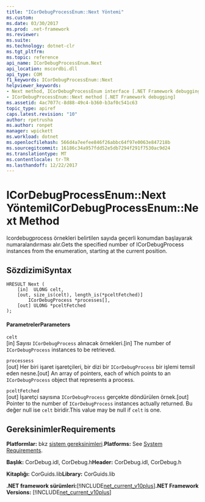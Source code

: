 ```yaml
---
title: "ICorDebugProcessEnum::Next Yöntemi"
ms.custom: 
ms.date: 03/30/2017
ms.prod: .net-framework
ms.reviewer: 
ms.suite: 
ms.technology: dotnet-clr
ms.tgt_pltfrm: 
ms.topic: reference
api_name: ICorDebugProcessEnum.Next
api_location: mscordbi.dll
api_type: COM
f1_keywords: ICorDebugProcessEnum::Next
helpviewer_keywords:
- Next method, ICorDebugProcessEnum interface [.NET Framework debugging]
- ICorDebugProcessEnum::Next method [.NET Framework debugging]
ms.assetid: 4ac7077c-8d88-49c4-b360-b3af0c541c63
topic_type: apiref
caps.latest.revision: "10"
author: rpetrusha
ms.author: ronpet
manager: wpickett
ms.workload: dotnet
ms.openlocfilehash: 566d4a7eefee846f26abbc64f97e0063e847218b
ms.sourcegitcommit: 16186c34a957fdd52e5db7294f291f7530ac9d24
ms.translationtype: MT
ms.contentlocale: tr-TR
ms.lasthandoff: 12/22/2017
---
```

# <a name="icordebugprocessenumnext-method"></a><span data-ttu-id="83a28-102">ICorDebugProcessEnum::Next Yöntemi</span><span class="sxs-lookup"><span data-stu-id="83a28-102">ICorDebugProcessEnum::Next Method</span></span>
<span data-ttu-id="83a28-103">Icordebugprocess örnekleri belirtilen sayıda geçerli konumdan başlayarak numaralandırması alır.</span><span class="sxs-lookup"><span data-stu-id="83a28-103">Gets the specified number of ICorDebugProcess instances from the enumeration, starting at the current position.</span></span>  
  
## <a name="syntax"></a><span data-ttu-id="83a28-104">Sözdizimi</span><span class="sxs-lookup"><span data-stu-id="83a28-104">Syntax</span></span>  
  
```  
HRESULT Next (  
    [in]  ULONG celt,  
    [out, size_is(celt), length_is(*pceltFetched)]  
        ICorDebugProcess *processes[],  
    [out] ULONG *pceltFetched  
);  
```  
  
#### <a name="parameters"></a><span data-ttu-id="83a28-105">Parametreler</span><span class="sxs-lookup"><span data-stu-id="83a28-105">Parameters</span></span>  
 `celt`  
 <span data-ttu-id="83a28-106">[in] Sayısı `ICorDebugProcess` alınacak örnekleri.</span><span class="sxs-lookup"><span data-stu-id="83a28-106">[in] The number of `ICorDebugProcess` instances to be retrieved.</span></span>  
  
 `processess`  
 <span data-ttu-id="83a28-107">[out] Her biri işaret işaretçileri, bir dizi bir `ICorDebugProcess` bir işlemi temsil eden nesne.</span><span class="sxs-lookup"><span data-stu-id="83a28-107">[out] An array of pointers, each of which points to an `ICorDebugProcess` object that represents a process.</span></span>  
  
 `pceltFetched`  
 <span data-ttu-id="83a28-108">[out] İşaretçi sayısına `ICorDebugProcess` gerçekte döndürülen örnek.</span><span class="sxs-lookup"><span data-stu-id="83a28-108">[out] Pointer to the number of `ICorDebugProcess` instances actually returned.</span></span> <span data-ttu-id="83a28-109">Bu değer null ise `celt` biridir.</span><span class="sxs-lookup"><span data-stu-id="83a28-109">This value may be null if `celt` is one.</span></span>  
  
## <a name="requirements"></a><span data-ttu-id="83a28-110">Gereksinimler</span><span class="sxs-lookup"><span data-stu-id="83a28-110">Requirements</span></span>  
 <span data-ttu-id="83a28-111">**Platformlar:** bkz [sistem gereksinimleri](../../../../docs/framework/get-started/system-requirements.md).</span><span class="sxs-lookup"><span data-stu-id="83a28-111">**Platforms:** See [System Requirements](../../../../docs/framework/get-started/system-requirements.md).</span></span>  
  
 <span data-ttu-id="83a28-112">**Başlık:** CorDebug.idl, CorDebug.h</span><span class="sxs-lookup"><span data-stu-id="83a28-112">**Header:** CorDebug.idl, CorDebug.h</span></span>  
  
 <span data-ttu-id="83a28-113">**Kitaplığı:** CorGuids.lib</span><span class="sxs-lookup"><span data-stu-id="83a28-113">**Library:** CorGuids.lib</span></span>  
  
 <span data-ttu-id="83a28-114">**.NET framework sürümleri:**[!INCLUDE[net_current_v10plus](../../../../includes/net-current-v10plus-md.md)]</span><span class="sxs-lookup"><span data-stu-id="83a28-114">**.NET Framework Versions:** [!INCLUDE[net_current_v10plus](../../../../includes/net-current-v10plus-md.md)]</span></span>
